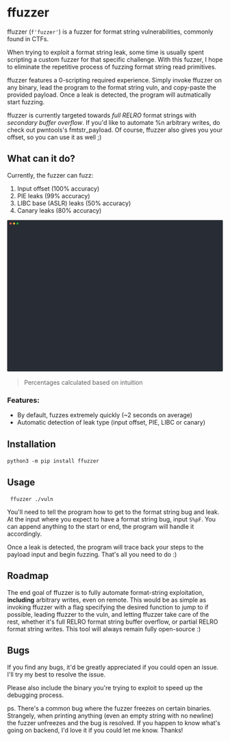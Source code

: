 # ffuzzer

ffuzzer (`f'fuzzer'`) is a fuzzer for format string vulnerabilities, commonly found in CTFs. 

When trying to exploit a format string leak, some time is usually spent scripting a custom fuzzer for that specific
challenge. With this fuzzer, I hope to eliminate the repetitive process of fuzzing format string read primitives.

ffuzzer features a 0-scripting required experience. Simply invoke ffuzzer on any binary, lead the program to the format
string vuln, and copy-paste the provided payload. Once a leak is detected, the program will autmatically start fuzzing.

ffuzzer is currently targeted towards *full RELRO* format strings with *secondary buffer overflow*. If you'd like to
automate %n arbitrary writes, do check out pwntools's fmtstr_payload. Of course, ffuzzer also gives you your offset, so
you can use it as well ;)

## What can it do?

Currently, the fuzzer can fuzz:

1. Input offset (100% accuracy)
2. PIE leaks (99% accuracy)
4. LIBC base (ASLR) leaks (50% accuracy)
4. Canary leaks (80% accuracy)

![ffuzzer in action!](./files/ffuzzer.svg)

> Percentages calculated based on intuition

### Features:

* By default, fuzzes extremely quickly (~2 seconds on average)
* Automatic detection of leak type (input offset, PIE, LIBC or canary)

## Installation

``` python3 -m pip install ffuzzer ```

## Usage

``` ffuzzer ./vuln```

You'll need to tell the program how to get to the format string bug and leak. At the input where you expect to have a
format string bug, input `S%pF`. You can append anything to the start or end, the program will handle it
accordingly.

Once a leak is detected, the program will trace back your steps to the payload input and begin fuzzing. That's all you
need to do :)

## Roadmap

The end goal of ffuzzer is to fully automate format-string exploitation, **including** arbitrary writes, even on remote.
This would be as simple as invoking ffuzzer with a flag specifying the desired function to jump to if possible,
leading ffuzzer to the vuln, and letting ffuzzer take care of the rest, whether it's full RELRO format string buffer
overflow, or partial RELRO format string writes. This tool will always remain fully open-source :)

## Bugs

If you find any bugs, it'd be greatly appreciated if you could open an issue. I'll try my best to resolve the issue.

Please also include the binary you're trying to exploit to speed up the debugging process.

ps. There's a common bug where the fuzzer freezes on certain binaries. Strangely, when printing anything (even an empty
string with no newline) the fuzzer unfreezes and the bug is resolved. If you happen to know what's going on backend, I'd
love it if you could let me know. Thanks!
